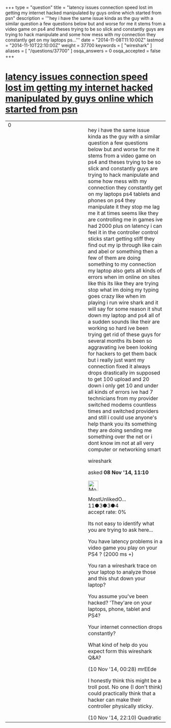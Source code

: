 +++
type = "question"
title = "latency issues connection speed lost  im getting my internet hacked manipulated by guys online which started from psn"
description = '''hey i have the same issue kinda as the guy with a similar question a few questions below but and worse for me it stems from a video game on ps4 and theses trying to be so slick and constantly guys are trying to hack manipulate and some how mess with my connection they constantly get on my laptops ps...'''
date = "2014-11-08T11:10:00Z"
lastmod = "2014-11-10T22:10:00Z"
weight = 37700
keywords = [ "wireshark" ]
aliases = [ "/questions/37700" ]
osqa_answers = 0
osqa_accepted = false
+++

<div class="headNormal">

# [latency issues connection speed lost im getting my internet hacked manipulated by guys online which started from psn](/questions/37700/latency-issues-connection-speed-lost-im-getting-my-internet-hacked-manipulated-by-guys-online-which-started-from-psn)

</div>

<div id="main-body">

<div id="askform">

<table id="question-table" style="width:100%;"><colgroup><col style="width: 50%" /><col style="width: 50%" /></colgroup><tbody><tr class="odd"><td style="width: 30px; vertical-align: top"><div class="vote-buttons"><span id="post-37700-upvote" class="ajax-command post-vote up" rel="nofollow" title="I like this post (click again to cancel)"> </span><div id="post-37700-score" class="post-score" title="current number of votes">0</div><span id="post-37700-downvote" class="ajax-command post-vote down" rel="nofollow" title="I dont like this post (click again to cancel)"> </span> <span id="favorite-mark" class="ajax-command favorite-mark" rel="nofollow" title="mark/unmark this question as favorite (click again to cancel)"> </span><div id="favorite-count" class="favorite-count"></div></div></td><td><div id="item-right"><div class="question-body"><p>hey i have the same issue kinda as the guy with a similar question a few questions below but and worse for me it stems from a video game on ps4 and theses trying to be so slick and constantly guys are trying to hack manipulate and some how mess with my connection they constantly get on my laptops ps4 tablets and phones on ps4 they manipulate it they stop me lag me it at times seems like they are controlling me in games ive had 2000 plus on latency i can feel it in the controller control sticks start getting stiff they find out my ip through like cain and abel or something then a few of them are doing something to my connection my laptop also gets all kinds of errors when im online on sites like this its like they are trying stop what im doing my typing goes crazy like when im playing i run wire shark and it will say for some reason it shut down my laptop and ps4 all of a sudden sounds like their are working so hard ive been trying get rid of these guys for several months its been so aggravating ive been looking for hackers to get them back but i really just want my connection fixed it always drops drastically im supposed to get 100 upload and 20 down i only get 10 and under all kinds of errors ive had 7 technicians from my provider switched modems countless times and switched providers and still i could use anyone's help thank you its something they are doing sending me something over the net or i dont know im not at all very computer or networking smart</p></div><div id="question-tags" class="tags-container tags"><span class="post-tag tag-link-wireshark" rel="tag" title="see questions tagged &#39;wireshark&#39;">wireshark</span></div><div id="question-controls" class="post-controls"></div><div class="post-update-info-container"><div class="post-update-info post-update-info-user"><p>asked <strong>08 Nov '14, 11:10</strong></p><img src="https://secure.gravatar.com/avatar/08a002781d656e49c05a3be0352280e7?s=32&amp;d=identicon&amp;r=g" class="gravatar" width="32" height="32" alt="MostUnlikedOnPS4&#39;s gravatar image" /><p><span>MostUnlikedO...</span><br />
<span class="score" title="11 reputation points">11</span><span title="3 badges"><span class="badge1">●</span><span class="badgecount">3</span></span><span title="3 badges"><span class="silver">●</span><span class="badgecount">3</span></span><span title="4 badges"><span class="bronze">●</span><span class="badgecount">4</span></span><br />
<span class="accept_rate" title="Rate of the user&#39;s accepted answers">accept rate:</span> <span title="MostUnlikedOnPS4 has no accepted answers">0%</span></p></div></div><div id="comments-container-37700" class="comments-container"><span id="37719"></span><div id="comment-37719" class="comment"><div id="post-37719-score" class="comment-score"></div><div class="comment-text"><p>Its not easy to identify what you are trying to ask here...</p><p>You have latency problems in a video game you play on your PS4 ? (2000 ms +)</p><p>You ran a wireshark trace on your laptop to analyze those and this shut down your laptop?</p><p>You assume you've been hacked? 'They'are on your laptops, phone, tablet and PS4?</p><p>Your internet connection drops constantly?</p><p>What kind of help do you expect form this wireshark Q&amp;A?</p></div><div id="comment-37719-info" class="comment-info"><span class="comment-age">(10 Nov '14, 00:28)</span> <span class="comment-user userinfo">mrEEde</span></div></div><span id="37743"></span><div id="comment-37743" class="comment"><div id="post-37743-score" class="comment-score"></div><div class="comment-text"><p>I honestly think this might be a troll post. No one (I don't think) could practically think that a hacker can make their controller physically sticky.</p></div><div id="comment-37743-info" class="comment-info"><span class="comment-age">(10 Nov '14, 22:10)</span> <span class="comment-user userinfo">Quadratic</span></div></div></div><div id="comment-tools-37700" class="comment-tools"></div><div class="clear"></div><div id="comment-37700-form-container" class="comment-form-container"></div><div class="clear"></div></div></td></tr></tbody></table>

</div>

</div>

